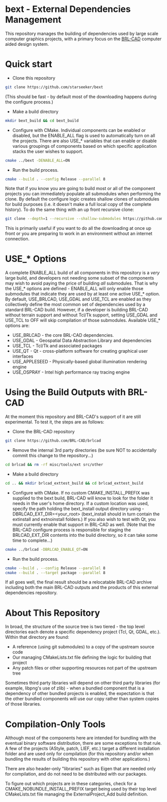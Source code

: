 # bext - External Dependencies Management

This repository manages the building of dependencies used by large scale computer graphics projects, with a primary focus on the [BRL-CAD](https://github.com/BRL-CAD/brlcad) computer aided design system.

# Quick start

* Clone this repository
```sh
git clone https://github.com/starseeker/bext
```
(This should be fast - by default most of the downloading happens during the configure process.)
* Make a build directory
```sh
mkdir bext_build && cd bext_build
```
* Configure with CMake.  Individual components can be enabled or disabled, but the ENABLE_ALL flag is used to automatically turn on all the projects.  There are also USE_* variables that can enable or disable various groupings of components based on which specific application stacks the user wishes to support.
```sh
cmake ../bext -DENABLE_ALL=ON
```
* Run the build process.
```sh
cmake --build . --config Release --parallel 8
```

Note that if you know you are going to build most or all of the component projects you can immediately populate all submodules when performing the clone.  By default the configure logic creates shallow clones of submodules for build purposes (i.e. it doesn't make a full local copy of the complete history).  To do the same thing with an up front recursive clone:

```sh
git clone --depth=1 --recursive --shallow-submodules https://github.com/starseeker/bext
```

This is primarily useful if you want to do all the downloading at once up front or you are preparing to work in an environment without an internet connection.

# USE_* Options

A complete ENABLE_ALL build of all components in this repository is a *very* large build, and developers not needing some subset of the components may wish to avoid paying the price of building *all* submodules.  That is why the USE_* options are defined - ENABLE_ALL will only enable those submodules that indicate they are used by at least one active USE_* option.  By default, USE_BRLCAD, USE_GDAL and USE_TCL are enabled as they collectively define the most common set of dependencies used by a standard BRL-CAD build.  However, if a developer is building BRL-CAD without terrain support and without Tcl/Tk support, setting USE_GDAL and USE_TCL to OFF will skip compilation of those submodules.  Available USE_* options are:

* USE_BRLCAD - the core BRL-CAD dependencies.
* USE_GDAL - Geospatial Data Abstraction Library and dependencies
* USE_TCL - Tcl/Tk and associated packages
* USE_QT - Qt - cross-platform software for creating graphical user interfaces
* USE_APPLESEED - Physically-based global illumination rendering engine
* USE_OSPRAY - Intel high performance ray tracing engine

# Using the Build Outputs with BRL-CAD

At the moment this repository and BRL-CAD's support of it are still experimental.
To test it, the steps are as follows:

* Clone the BRL-CAD repository
```sh
git clone https://github.com/BRL-CAD/brlcad
```
* Remove the internal 3rd party directories (be sure NOT to accidentally commit this change to the repository...)
```sh
cd brlcad && rm -rf misc/tools/ext src/other
```
* Make a build directory
```sh
cd .. && mkdir brlcad_exttest_build && cd brlcad_exttest_build
```
* Configure with CMake.  If no custom CMAKE_INSTALL_PREFIX was supplied to the bext build, BRL-CAD will know to look for the folder it needs in the user's home directory. If a custom location was used, specify the path holding the bext_install output directory using -DBRLCAD_EXT_DIR=<your_root> (bext_install should in turn contain the extinstall and extnoinstall folders.)  If you also wish to test with Qt, you must currently enable that support in BRL-CAD as well.  (Note that the BRL-CAD configure process is responsible for staging the BRLCAD_EXT_DIR contents into the build directory, so it can take some time to complete...)
```sh
cmake ../brlcad -DBRLCAD_ENABLE_QT=ON
```
* Run the build process.
```sh
cmake --build . --config Release --parallel 8
cmake --build . --target package --parallel 8
```

If all goes well, the final result should be a relocatable BRL-CAD archive
including both the main BRL-CAD outputs and the products of this external
dependencies repository.


# About This Repository

In broad, the structure of the source tree is two tiered - the top level directories each denote a specific dependency project (Tcl, Qt, GDAL, etc.).  Within that directory are found:

* A reference (using git submodules) to a copy of the upstream source code
* Our managing CMakeLists.txt file defining the logic for building that project
* Any patch files or other supporting resources not part of the upstream tree

Sometimes third party libraries will depend on other third party libraries (for example, libpng's use of zlib) - when a bundled component that is a dependency of other bundled projects is enabled, the expectation is that the other bundled
components will use our copy rather than system copies of those libraries.

# Compilation-Only Tools

Although most of the components here are intended for bundling with the eventual binary software distribution, there are some exceptions to that rule. A few of the projects (AStyle, patch, LIEF, etc.) target a different installation folder and are used only for compilation (for this repository and/or when bundling the results of building this repository with other applications.)

There are also header-only "libraries" such as Eigen that are needed only for compilation, and do not need to be distributed with our packages.

To figure out which projects are in these categories, check for a CMAKE_NOBUNDLE_INSTALL_PREFIX target being used by their top level CMakeLists.txt file managing the ExternalProject_Add build definition.

